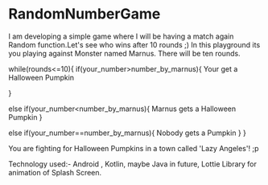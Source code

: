 # RandomNumberGame
I am developing a simple game where I will be having a match again Random function.Let's see who wins after 10 rounds ;)
In this playground its you playing against Monster named Marnus. There will be ten rounds.

while(rounds<=10){
  if(your_number>number_by_marnus){
       Your get a Halloween Pumpkin
  
  }

else if(your_number<number_by_marnus){
    Marnus gets a Halloween Pumpkin
}


else if(your_number==number_by_marnus){
    Nobody gets a Pumpkin
}
}



You are fighting for Halloween Pumpkins in a town called 'Lazy Angeles'! ;p 

Technology used:- Android , Kotlin, maybe Java in future, Lottie Library for animation of Splash Screen.
